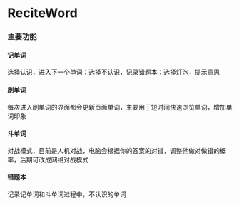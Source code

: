 # ReciteWord
### 主要功能
#### 记单词
  选择认识，进入下一个单词；选择不认识，记录错题本；选择灯泡，提示意思
#### 刷单词
  每次进入刷单词的界面都会更新页面单词，主要用于短时间快速浏览单词，增加单词印象
#### 斗单词
  对战模式，目前是人机对战，电脑会根据你的答案的对错，调整他做对做错的概率，后期可改成网络对战模式
#### 错题本
  记录记单词和斗单词过程中，不认识的单词
